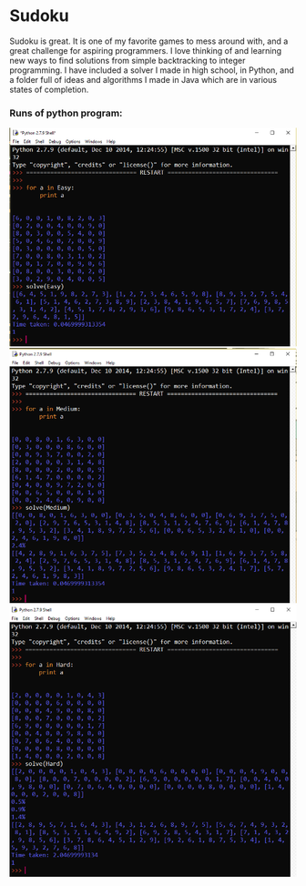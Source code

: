 # Sudoku

Sudoku is great. It is one of my favorite games to mess around with, and a great challenge for aspiring programmers. I love thinking of and learning new ways to find solutions from simple backtracking to integer programming. I have included a solver I made in high school, in Python, and a folder full of ideas and algorithms I made in Java which are in various states of completion.

### Runs of python program:

![](Media/0.PNG)
![](Media/1.PNG)
![](Media/2.PNG)